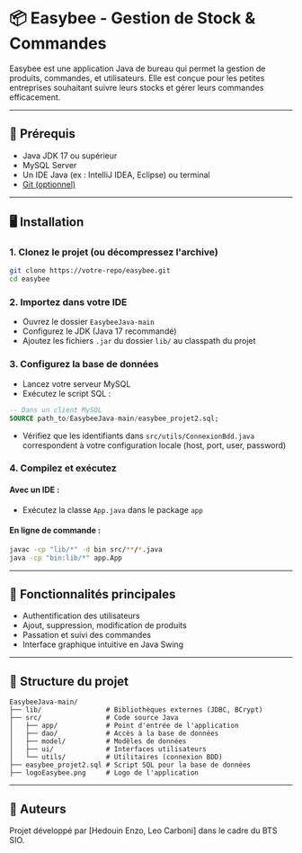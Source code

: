 # 📦 Easybee - Gestion de Stock & Commandes

Easybee est une application Java de bureau qui permet la gestion de produits, commandes, et utilisateurs. Elle est conçue pour les petites entreprises souhaitant suivre leurs stocks et gérer leurs commandes efficacement.

---

## 🔧 Prérequis

- Java JDK 17 ou supérieur
- MySQL Server
- Un IDE Java (ex : IntelliJ IDEA, Eclipse) ou terminal
- [Git (optionnel)](https://git-scm.com/)

---

## 🖥️ Installation

### 1. Clonez le projet (ou décompressez l'archive)

```bash
git clone https://votre-repo/easybee.git
cd easybee
```

### 2. Importez dans votre IDE

- Ouvrez le dossier `EasybeeJava-main`
- Configurez le JDK (Java 17 recommandé)
- Ajoutez les fichiers `.jar` du dossier `lib/` au classpath du projet

### 3. Configurez la base de données

- Lancez votre serveur MySQL
- Exécutez le script SQL :

```sql
-- Dans un client MySQL
SOURCE path_to/EasybeeJava-main/easybee_projet2.sql;
```

- Vérifiez que les identifiants dans `src/utils/ConnexionBdd.java` correspondent à votre configuration locale (host, port, user, password)

### 4. Compilez et exécutez

#### Avec un IDE :
- Exécutez la classe `App.java` dans le package `app`

#### En ligne de commande :
```bash
javac -cp "lib/*" -d bin src/**/*.java
java -cp "bin:lib/*" app.App
```

---

## 🧪 Fonctionnalités principales

- Authentification des utilisateurs
- Ajout, suppression, modification de produits
- Passation et suivi des commandes
- Interface graphique intuitive en Java Swing

---

## 📂 Structure du projet

```
EasybeeJava-main/
├── lib/                # Bibliothèques externes (JDBC, BCrypt)
├── src/                # Code source Java
│   ├── app/            # Point d'entrée de l'application
│   ├── dao/            # Accès à la base de données
│   ├── model/          # Modèles de données
│   ├── ui/             # Interfaces utilisateurs
│   └── utils/          # Utilitaires (connexion BDD)
├── easybee_projet2.sql # Script SQL pour la base de données
├── logoEasybee.png     # Logo de l'application
```

---

## 🤝 Auteurs

Projet développé par [Hedouin Enzo, Leo Carboni] dans le cadre du BTS SIO.
